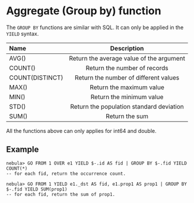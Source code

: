 # Aggregate (Group by) function

The `GROUP BY` functions are similar with SQL. It can only be applied in the `YIELD` syntax.

|Name | Description |
|:----|:----:|
| AVG() | Return the average value of the argument |
| COUNT() | Return the number of records |
| COUNT(DISTINCT) | Return the number of different values |
| MAX() | Return the maximum value |
| MIN() | Return the minimum value |
| STD() | Return the population standard deviation | 
| SUM()	| Return the sum |

All the functions above can only applies for int64 and double.

## Example

```
nebula> GO FROM 1 OVER e1 YIELD $-.id AS fid | GROUP BY $-.fid YIELD COUNT(*)
-- for each fid, return the occurrence count.

nebula> GO FROM 1 YIELD e1._dst AS fid, e1.prop1 AS prop1 | GROUP BY $-.fid YIELD SUM(prop1)
-- for each fid, return the sum of prop1.
```
